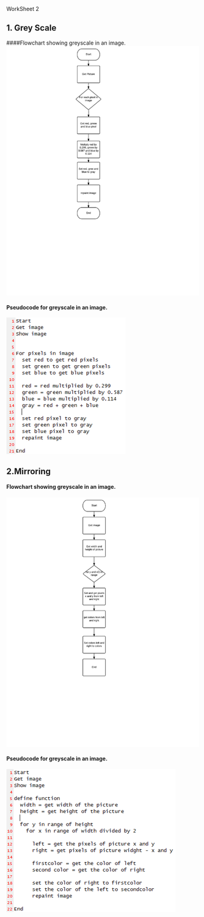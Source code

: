 WorkSheet 2

##  1. Grey Scale
####Flowchart showing greyscale in an image.
![alt tag](https://github.com/TheHarlander/comp110-worksheets/blob/master/WorkSheet%202/GreyScaleFlowchart.jpeg)
#### Pseudocode for greyscale in an image.
![alt tag](https://github.com/TheHarlander/comp110-worksheets/blob/master/WorkSheet%202/GreyScale%20code.png)
## 2.Mirroring 
#### Flowchart showing greyscale in an image.
![alt tag](https://github.com/TheHarlander/comp110-worksheets/blob/master/WorkSheet%202/MirrorFlowchart.jpeg)
#### Pseudocode for greyscale in an image.
![alt tag](https://github.com/TheHarlander/comp110-worksheets/blob/master/WorkSheet%202/Mirror.png)

